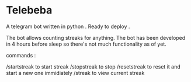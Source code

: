 # Telebeba
A telegram bot written in python . Ready to deploy . 

The bot allows counting streaks for anything. The bot has been developed in 4 hours before sleep so there's not much functionality as of yet.

commands :

/startstreak to start streak
/stopstreak to stop 
/resetstreak to reset it and start a new one immidiately 
/streak to view current streak
